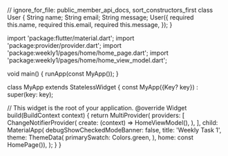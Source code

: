 // ignore_for_file: public_member_api_docs, sort_constructors_first
class User {
  String name;
  String email;
  String message;
  User({
    required this.name,
    required this.email,
    required this.message,
  });
}

import 'package:flutter/material.dart';
import 'package:provider/provider.dart';
import 'package:weekly1/pages/home/home_page.dart';
import 'package:weekly1/pages/home/home_view_model.dart';

void main() {
  runApp(const MyApp());
}

class MyApp extends StatelessWidget {
  const MyApp({Key? key}) : super(key: key);

  // This widget is the root of your application.
  @override
  Widget build(BuildContext context) {
    return MultiProvider(
      providers: [
        ChangeNotifierProvider(
          create: (context) => HomeViewModel(),
        ),
      ],
      child: MaterialApp(
          debugShowCheckedModeBanner: false,
          title: 'Weekly Task 1',
          theme: ThemeData(
            primarySwatch: Colors.green,
          ),
          home: const HomePage()),
    );
  }
}